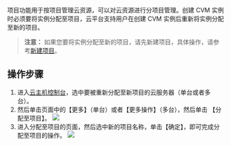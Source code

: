 
项目功能用于按项目管理云资源，可以对云资源进行分项目管理。创建 CVM 实例时必须要将实例分配至项目，云平台支持用户在创建 CVM 实例后重新将实例分配至新的项目。


>**注意：**
>如果您要将实例分配至新的项目，请先新建项目，具体操作，请参考[新建项目](http://tcecqpoc.fsphere.cn/document/product/378/10861)。


## 操作步骤


1. 进入[云主机控制台](http://console.tcecqpoc.fsphere.cn//cvm/index)，选中要被重新分配至新项目的云服务器（单台或者多台）。
2. 然后单击页面中的【更多】（单台）或者【更多操作】（多台），然后单击 【分配至项目】。
![](http://imgcache.tcecqpoc.fsphere.cn/image/main.qcloudimg.com/raw/c70d7fc0a8c566e6945bd01159c5e8dc.png)
3. 进入分配至项目的页面，然后选中新的项目名称，单击【确定】，即可完成分配至项目的操作。
![](http://imgcache.tcecqpoc.fsphere.cn/image/main.qcloudimg.com/raw/da90db6e1331462d905a34c391a19e3b.png)
